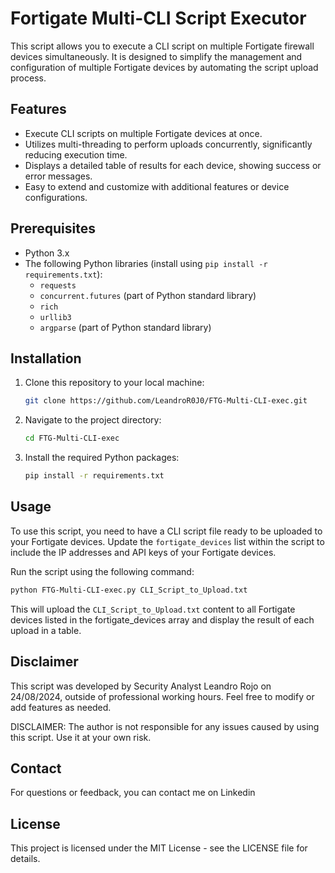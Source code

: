 # Fortigate Multi-CLI Script Executor

This script allows you to execute a CLI script on multiple Fortigate firewall devices simultaneously. It is designed to simplify the management and configuration of multiple Fortigate devices by automating the script upload process.

## Features

- Execute CLI scripts on multiple Fortigate devices at once.
- Utilizes multi-threading to perform uploads concurrently, significantly reducing execution time.
- Displays a detailed table of results for each device, showing success or error messages.
- Easy to extend and customize with additional features or device configurations.

## Prerequisites

- Python 3.x
- The following Python libraries (install using `pip install -r requirements.txt`):
  - `requests`
  - `concurrent.futures` (part of Python standard library)
  - `rich`
  - `urllib3`
  - `argparse` (part of Python standard library)

## Installation

1. Clone this repository to your local machine:

    ```bash
    git clone https://github.com/LeandroR0J0/FTG-Multi-CLI-exec.git
    ```

2. Navigate to the project directory:

    ```bash
    cd FTG-Multi-CLI-exec
    ```

3. Install the required Python packages:

    ```bash
    pip install -r requirements.txt
    ```

## Usage

To use this script, you need to have a CLI script file ready to be uploaded to your Fortigate devices. Update the `fortigate_devices` list within the script to include the IP addresses and API keys of your Fortigate devices.

Run the script using the following command:

```bash
python FTG-Multi-CLI-exec.py CLI_Script_to_Upload.txt
```

This will upload the `CLI_Script_to_Upload.txt` content to all Fortigate devices listed in the fortigate_devices array and display the result of each upload in a table.

## Disclaimer

This script was developed by Security Analyst Leandro Rojo on 24/08/2024, outside of professional working hours. Feel free to modify or add features as needed.

DISCLAIMER: The author is not responsible for any issues caused by using this script. Use it at your own risk.

## Contact

For questions or feedback, you can contact me on Linkedin

## License

This project is licensed under the MIT License - see the LICENSE file for details.
